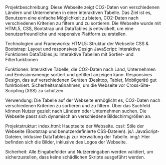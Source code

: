 Projektbeschreibung:
Diese Webseite zeigt CO2-Daten von verschiedenen Ländern und Unternehmen in einer interaktiven Tabelle. Das Ziel ist es, Benutzern eine einfache Möglichkeit zu bieten, CO2-Daten nach verschiedenen Kriterien zu filtern und zu sortieren. Die Webseite wurde mit HTML5, CSS, Bootstrap und DataTables.js entwickelt, um eine benutzerfreundliche und responsive Plattform zu erstellen.

Technologien und Frameworks:
HTML5: Struktur der Webseite
CSS & Bootstrap: Layout und responsives Design
JavaScript: Interaktive Funktionen
DataTables.js: Interaktive Tabellen mit Sortier- und Filterfunktionen

Funktionen:
Interaktive Tabelle, die CO2-Daten nach Land, Unternehmen und Emissionsmenge sortiert und gefiltert anzeigen kann.
Responsives Design, das auf verschiedenen Geräten (Desktop, Tablet, Mobilgerät) gut funktioniert.
Sicherheitsmaßnahmen, um die Webseite vor Cross-Site-Scripting (XSS) zu schützen.

Verwendung:
Die Tabelle auf der Webseite ermöglicht es, CO2-Daten nach verschiedenen Kriterien zu sortieren und zu filtern.
Über das Suchfeld können Nutzer gezielt nach Ländern oder Unternehmen suchen.
Die Webseite passt sich dynamisch an verschiedene Bildschirmgrößen an.

Projektstruktur:
index.html: Hauptseite der Webseite.
css/: Stile der Webseite (Bootstrap und benutzerdefinierte CSS-Dateien).
js/: JavaScript-Dateien, inklusive DataTables.js zur Verwaltung der Tabelle.
img/: Hier befinden sich die Bilder, inklusive des Logos der Webseite.

Sicherheit:
Alle Eingabefelder und Nutzereingaben werden validiert, um sicherzustellen, dass keine schädlichen Skripte ausgeführt werden.
